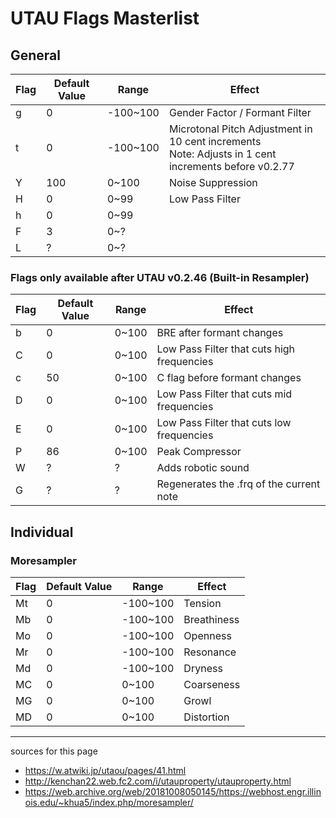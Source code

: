# UTAU Flags Masterlist

## General

| Flag | Default Value | Range | Effect |
|-|-|-|-|
| g | 0 | -100~100 | Gender Factor / Formant Filter |
| t | 0 | -100~100 | Microtonal Pitch Adjustment in 10 cent increments <br> Note: Adjusts in 1 cent increments before v0.2.77 |
| Y | 100 | 0~100 | Noise Suppression |
| H | 0 | 0~99 | Low Pass Filter |
| h | 0 | 0~99 | |
| F | 3 | 0~?  | |
| L | ? | 0~?  | |

### Flags only available after UTAU v0.2.46 (Built-in Resampler)

| Flag | Default Value | Range | Effect |
|-|-|-|-|
| b | 0 | 0~100 | BRE after formant changes |
| C | 0 | 0~100 | Low Pass Filter that cuts high frequencies |
| c | 50 | 0~100 | C flag before formant changes |
| D | 0 | 0~100 | Low Pass Filter that cuts mid frequencies |
| E | 0 | 0~100 | Low Pass Filter that cuts low frequencies |
| P | 86 | 0~100 | Peak Compressor |
| W | ? | ? | Adds robotic sound |
| G | ? | ? | Regenerates the .frq of the current note |

## Individual

### Moresampler

| Flag | Default Value | Range | Effect |
|-|-|-|-|
| Mt | 0 | -100~100 | Tension |
| Mb | 0 | -100~100 | Breathiness |
| Mo | 0 | -100~100 | Openness |
| Mr | 0 | -100~100 | Resonance |
| Md | 0 | -100~100 | Dryness |
| MC | 0 | 0~100 | Coarseness |
| MG | 0 | 0~100 | Growl |
| MD | 0 | 0~100 | Distortion |

---

sources for this page
- https://w.atwiki.jp/utaou/pages/41.html
- http://kenchan22.web.fc2.com/i/utauproperty/utauproperty.html
- https://web.archive.org/web/20181008050145/https://webhost.engr.illinois.edu/~khua5/index.php/moresampler/